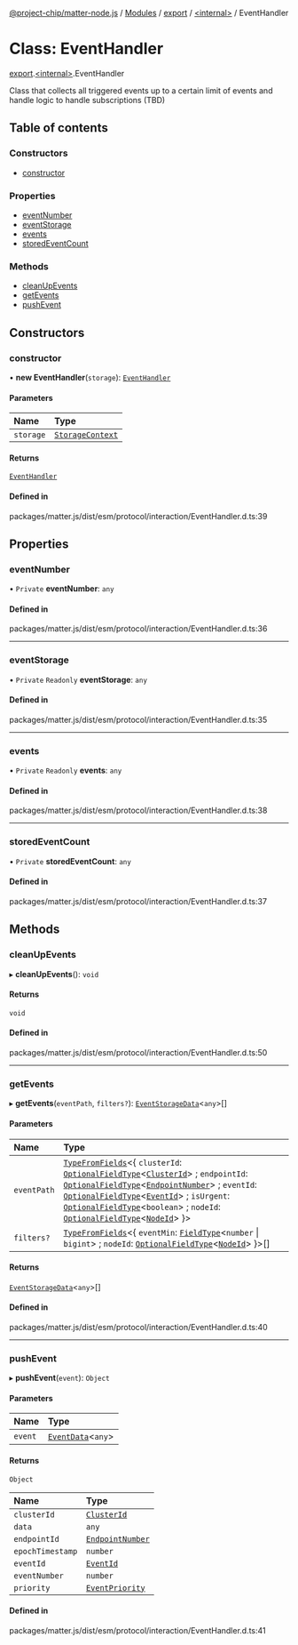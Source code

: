 [@project-chip/matter-node.js](../README.md) / [Modules](../modules.md) / [export](../modules/export.md) / [\<internal\>](../modules/export._internal_.md) / EventHandler

# Class: EventHandler

[export](../modules/export.md).[\<internal\>](../modules/export._internal_.md).EventHandler

Class that collects all triggered events up to a certain limit of events and handle logic
to handle subscriptions (TBD)

## Table of contents

### Constructors

- [constructor](export._internal_.EventHandler.md#constructor)

### Properties

- [eventNumber](export._internal_.EventHandler.md#eventnumber)
- [eventStorage](export._internal_.EventHandler.md#eventstorage)
- [events](export._internal_.EventHandler.md#events)
- [storedEventCount](export._internal_.EventHandler.md#storedeventcount)

### Methods

- [cleanUpEvents](export._internal_.EventHandler.md#cleanupevents)
- [getEvents](export._internal_.EventHandler.md#getevents)
- [pushEvent](export._internal_.EventHandler.md#pushevent)

## Constructors

### constructor

• **new EventHandler**(`storage`): [`EventHandler`](export._internal_.EventHandler.md)

#### Parameters

| Name | Type |
| :------ | :------ |
| `storage` | [`StorageContext`](storage_export.StorageContext.md) |

#### Returns

[`EventHandler`](export._internal_.EventHandler.md)

#### Defined in

packages/matter.js/dist/esm/protocol/interaction/EventHandler.d.ts:39

## Properties

### eventNumber

• `Private` **eventNumber**: `any`

#### Defined in

packages/matter.js/dist/esm/protocol/interaction/EventHandler.d.ts:36

___

### eventStorage

• `Private` `Readonly` **eventStorage**: `any`

#### Defined in

packages/matter.js/dist/esm/protocol/interaction/EventHandler.d.ts:35

___

### events

• `Private` `Readonly` **events**: `any`

#### Defined in

packages/matter.js/dist/esm/protocol/interaction/EventHandler.d.ts:38

___

### storedEventCount

• `Private` **storedEventCount**: `any`

#### Defined in

packages/matter.js/dist/esm/protocol/interaction/EventHandler.d.ts:37

## Methods

### cleanUpEvents

▸ **cleanUpEvents**(): `void`

#### Returns

`void`

#### Defined in

packages/matter.js/dist/esm/protocol/interaction/EventHandler.d.ts:50

___

### getEvents

▸ **getEvents**(`eventPath`, `filters?`): [`EventStorageData`](../interfaces/export._internal_.EventStorageData.md)\<`any`\>[]

#### Parameters

| Name | Type |
| :------ | :------ |
| `eventPath` | [`TypeFromFields`](../modules/exports_tlv.md#typefromfields)\<\{ `clusterId`: [`OptionalFieldType`](../interfaces/exports_tlv.OptionalFieldType.md)\<[`ClusterId`](../modules/exports_datatype.md#clusterid)\> ; `endpointId`: [`OptionalFieldType`](../interfaces/exports_tlv.OptionalFieldType.md)\<[`EndpointNumber`](../modules/exports_datatype.md#endpointnumber)\> ; `eventId`: [`OptionalFieldType`](../interfaces/exports_tlv.OptionalFieldType.md)\<[`EventId`](../modules/exports_datatype.md#eventid)\> ; `isUrgent`: [`OptionalFieldType`](../interfaces/exports_tlv.OptionalFieldType.md)\<`boolean`\> ; `nodeId`: [`OptionalFieldType`](../interfaces/exports_tlv.OptionalFieldType.md)\<[`NodeId`](../modules/exports_datatype.md#nodeid)\>  }\> |
| `filters?` | [`TypeFromFields`](../modules/exports_tlv.md#typefromfields)\<\{ `eventMin`: [`FieldType`](../interfaces/exports_tlv.FieldType.md)\<`number` \| `bigint`\> ; `nodeId`: [`OptionalFieldType`](../interfaces/exports_tlv.OptionalFieldType.md)\<[`NodeId`](../modules/exports_datatype.md#nodeid)\>  }\>[] |

#### Returns

[`EventStorageData`](../interfaces/export._internal_.EventStorageData.md)\<`any`\>[]

#### Defined in

packages/matter.js/dist/esm/protocol/interaction/EventHandler.d.ts:40

___

### pushEvent

▸ **pushEvent**(`event`): `Object`

#### Parameters

| Name | Type |
| :------ | :------ |
| `event` | [`EventData`](../interfaces/export._internal_.EventData.md)\<`any`\> |

#### Returns

`Object`

| Name | Type |
| :------ | :------ |
| `clusterId` | [`ClusterId`](../modules/exports_datatype.md#clusterid) |
| `data` | `any` |
| `endpointId` | [`EndpointNumber`](../modules/exports_datatype.md#endpointnumber) |
| `epochTimestamp` | `number` |
| `eventId` | [`EventId`](../modules/exports_datatype.md#eventid) |
| `eventNumber` | `number` |
| `priority` | [`EventPriority`](../enums/exports_cluster.EventPriority.md) |

#### Defined in

packages/matter.js/dist/esm/protocol/interaction/EventHandler.d.ts:41
